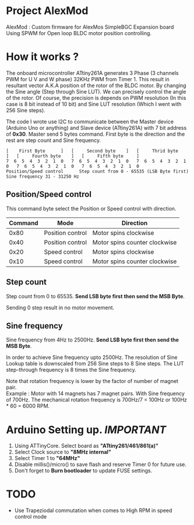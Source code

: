 # Project AlexMod
AlexMod : Custom firmware for AlexMos SimpleBGC Expansion board  
Using SPWM for Open loop BLDC motor position controlling.

How it works ?
=

The onboard microcontroller ATtiny261A generates 3 Phase (3 channels PWM for U V and W phase) 32KHz PWM from Timer 1. This result in resultant vector A.K.A position of the rotor of the BLDC motor. By changing the Sine angle (Step through Sine LUT). We can precisely control the angle of the rotor. Of course, the precision is depends on PWM resolution (In this case is 8 bit instead of 10 bit) and Sine LUT resolution (Which I went with 256 Sine steps).

The code I wrote use I2C to communicate between the Master device (Arduino Uno or anything) and Slave device (ATtiny261A) with 7 bit address of **0x30**. Master send 5 bytes command. First byte is the direction and the rest are step count and Sine frequency.

```
[    First Byte      ]   [     Second byte    ]   [     Thrid byte     ]   [	 Fourth byte    ]   [	  Fifth byte     ]
7  6  5  4  3  2  1  0   7  6  5  4  3  2  1  0   7  6  5  4  3  2  1  0   7  6  5  4  3  2  1  0   7  6  5  4  3  2  1  0
Position/Speed control      Step count from 0 - 65535 (LSB Byte first)               Sine frequency 31 - 31250 Hz
```
Position/Speed control 
-
This command byte select the Position or Speed control with direction.

| Command | Mode             | Direction                     |
|---------|------------------|-------------------------------|
|   0x80  | Position control | Motor spins clockwise         |
|   0x40  | Position control | Motor spins counter clockwise |
|   0x20  |   Speed control  | Motor spins clockwise         |
|   0x10  |   Speed control  | Motor spins counter clockwise |

Step count
-
Step count from 0 to 65535. **Send LSB byte first then send the MSB Byte**. 

Sending 0 step result in no motor movement.

Sine frequency 
-
Sine frequency from 4Hz to 2500Hz. **Send LSB byte first then send the MSB Byte**.  

In order to achieve Sine frequency upto 2500Hz. The resolution of Sine Lookup table is downscaled from 256 Sine steps to 8 Sine steps. The LUT step-through frequency is 8 times the Sine frequency.

Note that rotation frequency is lower by the factor of number of magnet pair.  
Example : Motor with 14 magnets has 7 magnet pairs. With Sine frequency of 700Hz. The mechanical rotation frequency is 700Hz/7 = 100Hz or 100Hz * 60 = 6000 RPM.

Arduino Setting up. *IMPORTANT*
=

1. Using ATTinyCore. Select board as **"ATtiny261/461/861(a)"**
2. Select Clock source to **"8MHz internal"**
3. Select Timer 1 to **"64MHz"**
4. Disable millis()/micro() to save flash and reserve Timer 0 for future use.
5. Don't forget to **Burn bootloader** to update FUSE settings.

TODO
=

- Use Trapeziodal commutation when comes to High RPM in speed control mode
